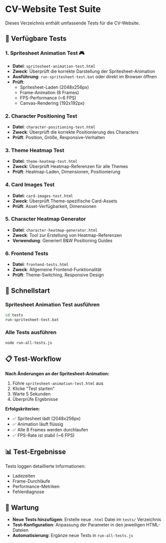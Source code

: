 # CV-Website Test Suite

Dieses Verzeichnis enthält umfassende Tests für die CV-Website.

## 🧪 Verfügbare Tests

### 1. **Spritesheet Animation Test** 🎮

- **Datei**: `spritesheet-animation-test.html`
- **Zweck**: Überprüft die korrekte Darstellung der Spritesheet-Animation
- **Ausführung**: `run-spritesheet-test.bat` oder direkt im Browser öffnen
- **Prüft**:
  - Spritesheet-Laden (2048x256px)
  - Frame-Animation (8 Frames)
  - FPS-Performance (~6 FPS)
  - Canvas-Rendering (192x192px)

### 2. **Character Positioning Test**

- **Datei**: `character-positioning-test.html`
- **Zweck**: Überprüft die korrekte Positionierung des Characters
- **Prüft**: Position, Größe, Responsive-Verhalten

### 3. **Theme Heatmap Test**

- **Datei**: `theme-heatmap-test.html`
- **Zweck**: Überprüft Heatmap-Referenzen für alle Themes
- **Prüft**: Heatmap-Laden, Dimensionen, Positionierung

### 4. **Card Images Test**

- **Datei**: `card-images-test.html`
- **Zweck**: Überprüft Theme-spezifische Card-Assets
- **Prüft**: Asset-Verfügbarkeit, Dimensionen

### 5. **Character Heatmap Generator**

- **Datei**: `character-heatmap-generator.html`
- **Zweck**: Tool zur Erstellung von Heatmap-Referenzen
- **Verwendung**: Generiert B&W Positioning Guides

### 6. **Frontend Tests**

- **Datei**: `frontend-tests.html`
- **Zweck**: Allgemeine Frontend-Funktionalität
- **Prüft**: Theme-Switching, Responsive Design

## 🚀 Schnellstart

### Spritesheet Animation Test ausführen

```bash
cd tests
run-spritesheet-test.bat
```

### Alle Tests ausführen

```bash
node run-all-tests.js
```

## 📋 Test-Workflow

**Nach Änderungen an der Spritesheet-Animation:**

1. Führe `spritesheet-animation-test.html` aus
2. Klicke "Test starten"
3. Warte 5 Sekunden
4. Überprüfe Ergebnisse

**Erfolgskriterien:**

- ✅ Spritesheet lädt (2048x256px)
- ✅ Animation läuft flüssig
- ✅ Alle 8 Frames werden durchlaufen
- ✅ FPS-Rate ist stabil (~6 FPS)

## 📊 Test-Ergebnisse

Tests loggen detaillierte Informationen:

- Ladezeiten
- Frame-Durchläufe
- Performance-Metriken
- Fehlerdiagnose

## 🔧 Wartung

- **Neue Tests hinzufügen**: Erstelle neue `.html` Datei im `tests/` Verzeichnis
- **Test-Konfiguration**: Anpassung der Parameter in den jeweiligen HTML-Dateien
- **Automatisierung**: Ergänze neue Tests in `run-all-tests.js`

